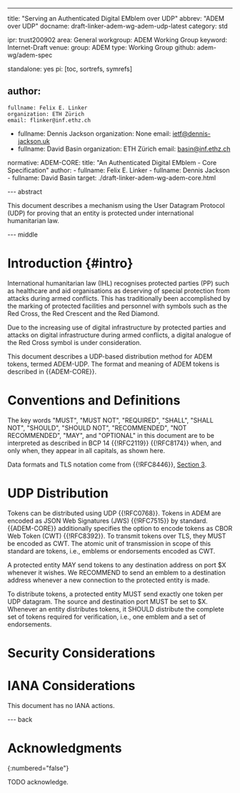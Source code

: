 ---
title: "Serving an Authenticated Digital EMblem over UDP"
abbrev: "ADEM over UDP"
docname: draft-linker-adem-wg-adem-udp-latest
category: std

ipr: trust200902
area: General
workgroup: ADEM Working Group
keyword: Internet-Draft
venue:
  group: ADEM
  type: Working Group
  github: adem-wg/adem-spec

standalone: yes
pi: [toc, sortrefs, symrefs]

author:
 -
    fullname: Felix E. Linker
    organization: ETH Zürich
    email: flinker@inf.ethz.ch
 -
    fullname: Dennis Jackson
    organization: None
    email: ietf@dennis-jackson.uk
 -
    fullname: David Basin
    organization: ETH Zürich
    email: basin@inf.ethz.ch

normative:
  ADEM-CORE:
    title: "An Authenticated Digital EMblem - Core Specification"
    author:
    - fullname: Felix E. Linker
    - fullname: Dennis Jackson
    - fullname: David Basin
    target: ./draft-linker-adem-wg-adem-core.html

--- abstract

This document describes a mechanism using the User Datagram Protocol (UDP) for
proving that an entity is protected under international humanitarian law.

--- middle

# Introduction {#intro}

International humanitarian law (IHL) recognises protected parties (PP) such as
healthcare and aid organisations as deserving of special protection from attacks
during armed conflicts. This has traditionally been accomplished by the marking
of protected facilities and personnel with symbols such as the Red Cross, the
Red Crescent and the Red Diamond.

Due to the increasing use of digital infrastructure by protected parties and
attacks on digital infrastructure during armed conflicts, a digital analogue of
the Red Cross symbol is under consideration.

This document describes a UDP-based distribution method for ADEM tokens, termed
ADEM-UDP.
The format and meaning of ADEM tokens is described in {{ADEM-CORE}}.

# Conventions and Definitions

The key words "MUST", "MUST NOT", "REQUIRED", "SHALL", "SHALL NOT", "SHOULD",
"SHOULD NOT", "RECOMMENDED", "NOT RECOMMENDED", "MAY", and "OPTIONAL" in this
document are to be interpreted as described in BCP 14 {{!RFC2119}} {{!RFC8174}}
when, and only when, they appear in all capitals, as shown here.

Data formats and TLS notation come from {{!RFC8446}},
[Section 3](https://datatracker.ietf.org/doc/html/rfc8446#section-3).

# UDP Distribution

Tokens can be distributed using UDP {{!RFC0768}}.
Tokens in ADEM are encoded as JSON Web Signatures (JWS) {{!RFC7515}} by standard.
{{ADEM-CORE}} additionally specifies the option to encode tokens as CBOR Web Token (CWT) {{!RFC8392}}.
To transmit tokens over TLS, they MUST be encoded as CWT.
The atomic unit of transmission in scope of this standard are tokens, i.e., emblems or endorsements encoded as CWT.

A protected entity MAY send tokens to any destination address on port $X whenever it wishes.
We RECOMMEND to send an emblem to a destination address whenever a new connection to the protected entity is made.

To distribute tokens, a protected entity MUST send exactly one token per UDP datagram.
The source and destination port MUST be set to $X.
Whenever an entity distributes tokens, it SHOULD distribute the complete set of tokens required for verification, i.e., one emblem and a set of endorsements.

# Security Considerations

# IANA Considerations

This document has no IANA actions.

--- back

# Acknowledgments
{:numbered="false"}

TODO acknowledge.

